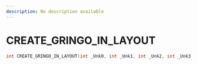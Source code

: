 ```yaml
---
description: No description available 
---
```


# CREATE_GRINGO_IN_LAYOUT

```cpp
int CREATE_GRINGO_IN_LAYOUT(int _Unk0, int _Unk1, int _Unk2, int _Unk3, int _Unk4, int _Unk5, int _Unk6, int _Unk7, int _Unk8);
```